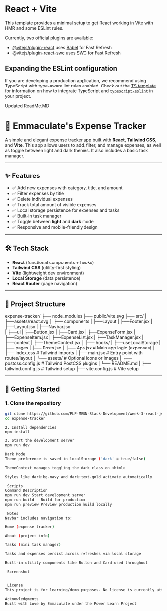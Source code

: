 # React + Vite

This template provides a minimal setup to get React working in Vite with HMR and some ESLint rules.

Currently, two official plugins are available:

- [@vitejs/plugin-react](https://github.com/vitejs/vite-plugin-react/blob/main/packages/plugin-react) uses [Babel](https://babeljs.io/) for Fast Refresh
- [@vitejs/plugin-react-swc](https://github.com/vitejs/vite-plugin-react/blob/main/packages/plugin-react-swc) uses [SWC](https://swc.rs/) for Fast Refresh

## Expanding the ESLint configuration

If you are developing a production application, we recommend using TypeScript with type-aware lint rules enabled. Check out the [TS template](https://github.com/vitejs/vite/tree/main/packages/create-vite/template-react-ts) for information on how to integrate TypeScript and [`typescript-eslint`](https://typescript-eslint.io) in your project.

Updated ReadMe.MD
# 💸 Emmaculate's Expense Tracker

A simple and elegant expense tracker app built with **React**, **Tailwind CSS**, and **Vite**. This app allows users to add, filter, and manage expenses, as well as toggle between light and dark themes. It also includes a basic task manager.

---

## ✨ Features

- ✅ Add new expenses with category, title, and amount
- ✅ Filter expenses by title
- ✅ Delete individual expenses
- ✅ Track total amount of visible expenses
- ✅ Local storage persistence for expenses and tasks
- ✅ Built-in task manager
- ✅ Toggle between **light** and **dark** mode
- ✅ Responsive and mobile-friendly design

---

## 🛠️ Tech Stack

- **React** (functional components + hooks)
- **Tailwind CSS** (utility-first styling)
- **Vite** (lightweight dev environment)
- **Local Storage** (data persistence)
- **React Router** (page navigation)

---

## 📁 Project Structure

expense-tracker/
├── node_modules
├── public/vite.svg
├── src/
| ├──assets/react.svg
│ ├── components
|       ├──Layout
|           ├──Footer.jsx
|           ├──Layout.jsx
|           ├──Navbar.jsx   
|       ├──ui
|           ├──Button.jsx
|           ├──Card.jsx
|       ├──ExpenseForm.jsx
|       ├──ExpenseItem.jsx
|       ├──ExpenseList.jsx
|       ├──TaskManager.jsx
|   ├──context
|       ├──ThemeContext.jsx
│   ├── hooks/ 
|       ├──useLocalStorage
|   ├── pages
|       ├── Posts.jsx
│   ├── App.jsx # Main app logic (expenses)
│   ├── index.css # Tailwind imports
|   ├── main.jsx # Entry point with routes/layout
│   └── assets/ # Optional icons or images
|   ├── postcss.config.js # Tailwind PostCSS plugins
|   └── README.md
|   ├── tailwind.config.js # Tailwind setup
├── vite.config.js # Vite setup


---

## 🚀 Getting Started

### 1. Clone the repository

```bash
git clone https://github.com/PLP-MERN-Stack-Development/week-3-react-js-assignment-Emmaculate-M.git
cd expense-tracker

2. Install dependencies
npm install

3. Start the development server
npm run dev

Dark Mode
Theme preference is saved in localStorage ('dark' = true/false)

ThemeContext manages toggling the dark class on <html>

Styles like dark:bg-navy and dark:text-gold activate automatically

 Scripts
Command	Description
npm run dev	Start development server
npm run build	Build for production
npm run preview	Preview production build locally

 Notes
Navbar includes navigation to:

Home (expense tracker)

About (project info)

Tasks (mini task manager)

Tasks and expenses persist across refreshes via local storage

Built-in utility components like Button and Card used throughout

 Screenshot


 License
This project is for learning/demo purposes. No license is currently attached.

Acknowledgments
Built with Love by Emmaculate under the Power Learn Project

